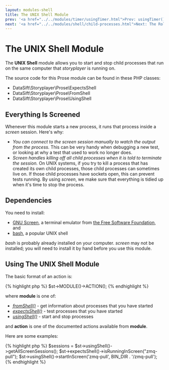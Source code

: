 ```yaml
---
layout: modules-shell
title: The UNIX Shell Module
prev: '<a href="../../modules/timer/usingTimer.html">Prev: usingTimer()</a>'
next: '<a href="../../modules/shell/child-processes.html">Next: The Role Of Child Processes In Testing</a>'
---
```


# The UNIX Shell Module

The __UNIX Shell__ module allows you to start and stop child processes that run on the same computer that _storyplayer_ is running on.

The source code for this Prose module can be found in these PHP classes:

* DataSift\Storyplayer\Prose\ExpectsShell
* DataSift\Storyplayer\Prose\FromShell
* DataSift\Storyplayer\Prose\UsingShell

## Everything Is Screened

Whenever this module starts a new process, it runs that process inside a _screen_ session.  Here's why:

* _You can connect to the screen session manually to watch the output from the process._ This can be very handy when debugging a new test, or looking at why a test that used to work no longer does.
* _Screen handles killing off all child processes when it is told to terminate the session._ On UNIX systems, if you try to kill a process that has created its own child processes, those child processes can sometimes live on. If those child processes have sockets open, this can prevent tests running.  By using _screen_, we make sure that everything is tidied up when it's time to stop the process.

## Dependencies

You need to install:

* [GNU Screen](http://www.gnu.org/software/screen/), a terminal emulator from [the Free Software Foundation](http://www.fsf.org/), and
* [bash](http://www.gnu.org/software/bash/), a popular UNIX shell

_bash_ is probably already installed on your computer. _screen_ may not be installed; you will need to install it by hand before you use this module.

## Using The UNIX Shell Module

The basic format of an action is:

{% highlight php %}
$st->MODULE()->ACTION();
{% endhighlight %}

where __module__ is one of:

* _[fromShell()](fromShell.html)_ - get information about processes that you have started
* _[expectsShell()](expectsShell.html)_ - test processes that you have started
* _[usingShell()](usingShell.html)_ - start and stop processes

and __action__ is one of the documented actions available from __module__.

Here are some examples:

{% highlight php %}
$sessions = $st->usingShell()->getAllScreenSessions();
$st->expectsShell()->isRunningInScreen("zmq-pull");
$st->usingShell()->startInScreen('zmq-pull', BIN_DIR . '/zmq-pull');
{% endhighlight %}